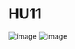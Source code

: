 # HU11
![image](https://github.com/user-attachments/assets/590c80b4-42bf-42cd-a479-046b37cd3db1)
![image](https://github.com/user-attachments/assets/22857697-dfa0-44ea-9084-01629c533c44)
